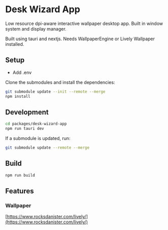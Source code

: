 # Desk Wizard App

Low resource dpi-aware interactive wallpaper desktop app. Built in window system and
display manager.

Built using tauri and nextjs. Needs WallpaperEngine or Lively Wallpaper installed.

## Setup

- Add .env

Clone the submodules and install the dependencies:

```bash
git submodule update --init --remote --merge
npm install
```

## Development

```bash
cd packages/desk-wizard-app
npm run tauri dev
```

If a submodule is updated, run:

```bash
git submodule update --remote --merge
```

## Build

```bash
npm run build
```

## Features

### Wallpaper

[https://www.rocksdanister.com/lively/](https://www.rocksdanister.com/lively/)
